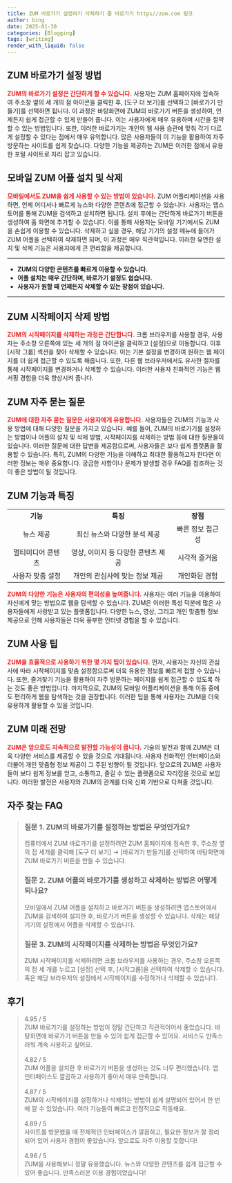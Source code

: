 ```yaml
---
title: ZUM 바로가기 설정하기 삭제하기 줌 바로가기 https//zum.com 링크
author: bing
date: 2025-01-30
categories: [Blogging]
tags: [writing]
render_with_liquid: false
---
```



<h2 id='ZUM_바로가기_설정_방법'>ZUM 바로가기 설정 방법</h2>

<p><b><span style="color: #ee2323;">ZUM의 바로가기 설정은 간단하게 할 수 있습니다.</span></b> 사용자는 ZUM 홈페이지에 접속하여 주소창 옆의 세 개의 점 아이콘을 클릭한 후, [도구 더 보기]를 선택하고 [바로가기 만들기]를 선택하면 됩니다. 이 과정은 바탕화면에 ZUM의 바로가기 버튼을 생성하여, 언제든지 쉽게 접근할 수 있게 만들어 줍니다. 이는 사용자에게 매우 유용하며 시간을 절약할 수 있는 방법입니다. 또한, 이러한 바로가기는 개인의 웹 사용 습관에 맞춰 각기 다르게 설정할 수 있다는 점에서 매우 유익합니다. 많은 사용자들이 이 기능을 활용하여 자주 방문하는 사이트를 쉽게 찾습니다. 다양한 기능을 제공하는 ZUM은 이러한 점에서 유용한 포털 사이트로 자리 잡고 있습니다.</p>

<h2 id='모바일_ZUM_어플_설치_및_삭제'>모바일 ZUM 어플 설치 및 삭제</h2>

<p><b><span style="color: #ee2323;">모바일에서도 ZUM을 쉽게 사용할 수 있는 방법이 있습니다.</span></b> ZUM 어플리케이션을 사용하면, 언제 어디서나 빠르게 뉴스와 다양한 콘텐츠에 접근할 수 있습니다. 사용자는 앱스토어를 통해 ZUM을 검색하고 설치하면 됩니다. 설치 후에는 간단하게 바로가기 버튼을 생성하여 홈 화면에 추가할 수 있습니다. 이를 통해 사용자는 모바일 기기에서도 ZUM을 손쉽게 이용할 수 있습니다. 삭제하고 싶을 경우, 해당 기기의 설정 메뉴에 들어가 ZUM 어플을 선택하여 삭제하면 되며, 이 과정은 매우 직관적입니다. 이러한 유연한 설치 및 삭제 기능은 사용자에게 큰 편리함을 제공합니다.</p>

<hr />

<ul>
    <li><b>ZUM의 다양한 콘텐츠를 빠르게 이용할 수 있습니다.</b></li>
    <li><b>어플 설치는 매우 간단하며, 바로가기 설정도 쉽습니다.</b></li>
    <li><b>사용자가 원할 때 언제든지 삭제할 수 있는 장점이 있습니다.</b></li>
</ul>

<hr />

<h2 id='ZUM_시작페이지_삭제_방법'>ZUM 시작페이지 삭제 방법</h2>

<p><b><span style="color: #ee2323;">ZUM의 시작페이지를 삭제하는 과정은 간단합니다.</span></b> 크롬 브라우저를 사용할 경우, 사용자는 주소창 오른쪽에 있는 세 개의 점 아이콘을 클릭하고 [설정]으로 이동합니다. 이후 [시작 그룹] 섹션을 찾아 삭제할 수 있습니다. 이는 기본 설정을 변경하여 원하는 웹 페이지를 더 쉽게 접근할 수 있도록 해줍니다. 또한, 다른 웹 브라우저에서도 유사한 절차를 통해 시작페이지를 변경하거나 삭제할 수 있습니다. 이러한 사용자 친화적인 기능은 웹 서핑 경험을 더욱 향상시켜 줍니다.</p>

<h2 id='ZUM_자주_묻는_질문'>ZUM 자주 묻는 질문</h2>

<p><b><span style="color: #ee2323;">ZUM에 대한 자주 묻는 질문은 사용자에게 유용합니다.</span></b> 사용자들은 ZUM의 기능과 사용 방법에 대해 다양한 질문을 가지고 있습니다. 예를 들어, ZUM의 바로가기를 설정하는 방법이나 어플의 설치 및 삭제 방법, 시작페이지를 삭제하는 방법 등에 대한 질문들이 있습니다. 이러한 질문에 대한 답변을 제공함으로써, 사용자들은 보다 쉽게 플랫폼을 활용할 수 있습니다. 특히, ZUM의 다양한 기능을 이해하고 최대한 활용하고자 한다면 이러한 정보는 매우 중요합니다. 궁금한 사항이나 문제가 발생할 경우 FAQ를 참조하는 것이 좋은 방법이 될 것입니다.</p>

<h2 id='ZUM_기능과_특징'>ZUM 기능과 특징</h2>

<table>
    <tr>
        <td style="text-align: center; height: 17px;"><b>기능</b></td>
        <td style="text-align: center; height: 17px;"><b>특징</b></td>
        <td style="text-align: center; height: 17px;"><b>장점</b></td>
    </tr>
    <tr>
        <td style="text-align: center; height: 17px;">뉴스 제공</td>
        <td style="text-align: center; height: 17px;">최신 뉴스와 다양한 분석 제공</td>
        <td style="text-align: center; height: 17px;">빠른 정보 접근성</td>
    </tr>
    <tr>
        <td style="text-align: center; height: 17px;">멀티미디어 콘텐츠</td>
        <td style="text-align: center; height: 17px;">영상, 이미지 등 다양한 콘텐츠 제공</td>
        <td style="text-align: center; height: 17px;">시각적 즐거움</td>
    </tr>
    <tr>
        <td style="text-align: center; height: 17px;">사용자 맞춤 설정</td>
        <td style="text-align: center; height: 17px;">개인의 관심사에 맞는 정보 제공</td>
        <td style="text-align: center; height: 17px;">개인화된 경험</td>
    </tr>
</table>

<p><b><span style="color: #ee2323;">ZUM의 다양한 기능은 사용자의 편의성을 높여줍니다.</span></b> 사용자는 여러 기능을 이용하여 자신에게 맞는 방법으로 웹을 탐색할 수 있습니다. ZUM은 이러한 특성 덕분에 많은 사용자들에게 사랑받고 있는 플랫폼입니다. 다양한 뉴스, 영상, 그리고 개인 맞춤형 정보 제공으로 인해 사용자들은 더욱 풍부한 인터넷 경험을 할 수 있습니다.</p>

<h2 id='ZUM_사용팁'>ZUM 사용 팁</h2>

<p><b><span style="color: #ee2323;">ZUM을 효율적으로 사용하기 위한 몇 가지 팁이 있습니다.</span></b> 먼저, 사용자는 자신의 관심사에 따라 시작페이지를 맞춤 설정함으로써 더욱 유용한 정보를 빠르게 접할 수 있습니다. 또한, 즐겨찾기 기능을 활용하여 자주 방문하는 페이지를 쉽게 접근할 수 있도록 하는 것도 좋은 방법입니다. 마지막으로, ZUM의 모바일 어플리케이션을 통해 이동 중에도 편리하게 웹을 탐색하는 것을 권장합니다. 이러한 팁을 통해 사용자는 ZUM을 더욱 유용하게 활용할 수 있을 것입니다.</p>

<h2 id='ZUM_미래_전망'>ZUM 미래 전망</h2>

<p><b><span style="color: #ee2323;">ZUM은 앞으로도 지속적으로 발전할 가능성이 큽니다.</span></b> 기술의 발전과 함께 ZUM은 더욱 다양한 서비스를 제공할 수 있을 것으로 기대됩니다. 사용자 친화적인 인터페이스와 더불어 개인 맞춤형 정보 제공이 그 주된 방향이 될 것입니다. 앞으로의 ZUM은 사용자들이 보다 쉽게 정보를 얻고, 소통하고, 즐길 수 있는 플랫폼으로 자리잡을 것으로 보입니다. 이러한 발전은 사용자와 ZUM의 관계를 더욱 신뢰 기반으로 다져줄 것입니다.</p>


<h2 id='자주_찾는_FAQ'>자주 찾는 FAQ</h2>
<div itemscope="" itemtype="https://schema.org/FAQPage"> 
<blockquote> 
<div itemscope="" itemprop="mainEntity" itemtype="https://schema.org/Question"> 
<h3 itemprop="name">질문 1. ZUM의 바로가기를 설정하는 방법은 무엇인가요?</h3> 
<div itemscope="" itemprop="acceptedAnswer" itemtype="https://schema.org/Answer"> 
<span itemprop="text"> 
<p>컴퓨터에서 ZUM 바로가기를 설정하려면 ZUM 홈페이지에 접속한 후, 주소창 옆의 점 세개를 클릭해 [도구 더 보기] → [바로가기 만들기]를 선택하여 바탕화면에 ZUM 바로가기 버튼을 만들 수 있습니다.</p> 
</span> 
</div> 
</div> 
<div itemscope="" itemprop="mainEntity" itemtype="https://schema.org/Question"> 
<h3 itemprop="name">질문 2. ZUM 어플의 바로가기를 생성하고 삭제하는 방법은 어떻게 되나요?</h3> 
<div itemscope="" itemprop="acceptedAnswer" itemtype="https://schema.org/Answer"> 
<span itemprop="text"> 
<p>모바일에서 ZUM 어플을 설치하고 바로가기 버튼을 생성하려면 앱스토어에서 ZUM을 검색하여 설치한 후, 바로가기 버튼을 생성할 수 있습니다. 삭제는 해당 기기의 설정에서 어플을 삭제할 수 있습니다.</p> 
</span> 
</div> 
</div> 
<div itemscope="" itemprop="mainEntity" itemtype="https://schema.org/Question"> 
<h3 itemprop="name">질문 3. ZUM의 시작페이지를 삭제하는 방법은 무엇인가요?</h3> 
<div itemscope="" itemprop="acceptedAnswer" itemtype="https://schema.org/Answer"> 
<span itemprop="text"> 
<p>ZUM 시작페이지를 삭제하려면 크롬 브라우저를 사용하는 경우, 주소창 오른쪽의 점 세 개를 누르고 [설정] 선택 후, [시작그룹]을 선택하여 삭제할 수 있습니다. 혹은 해당 브라우저의 설정에서 시작페이지를 수정하거나 삭제할 수 있습니다.</p> 
</span> 
</div> 
</div> 
</blockquote> 
</div>
<h2 id='후기'>후기</h2>
<div itemscope itemtype="https://schema.org/Product">
  <blockquote>
  <div itemprop="review" itemscope itemtype="https://schema.org/Review">
      <div itemprop="reviewRating" itemscope itemtype="https://schema.org/Rating"> <span itemprop="ratingValue">4.95</span> / <span itemprop="bestRating">5</span> </div>
      <span itemprop="reviewBody">ZUM 바로가기를 설정하는 방법이 정말 간단하고 직관적이어서 좋았습니다. 바탕화면에 바로가기 버튼을 만들 수 있어 쉽게 접근할 수 있어요. 서비스도 만족스러워 계속 사용하고 싶어요.</span>
  </div>
  <br>
  <div itemprop="review" itemscope itemtype="https://schema.org/Review">
      <div itemprop="reviewRating" itemscope itemtype="https://schema.org/Rating"> <span itemprop="ratingValue">4.82</span> / <span itemprop="bestRating">5</span> </div>
      <span itemprop="reviewBody">ZUM 어플을 설치한 후 바로가기 버튼을 생성하는 것도 너무 편리했습니다. 앱 인터페이스도 깔끔하고 사용하기 좋아서 매우 만족합니다.</span>
  </div>
  <br>
  <div itemprop="review" itemscope itemtype="https://schema.org/Review">
      <div itemprop="reviewRating" itemscope itemtype="https://schema.org/Rating"> <span itemprop="ratingValue">4.87</span> / <span itemprop="bestRating">5</span> </div>
      <span itemprop="reviewBody">ZUM의 시작페이지를 설정하거나 삭제하는 방법이 쉽게 설명되어 있어서 한 번에 알 수 있었습니다. 여러 기능들이 빠르고 안정적으로 작동해요.</span>
  </div>
  <br>
  <div itemprop="review" itemscope itemtype="https://schema.org/Review">
      <div itemprop="reviewRating" itemscope itemtype="https://schema.org/Rating"> <span itemprop="ratingValue">4.89</span> / <span itemprop="bestRating">5</span> </div>
      <span itemprop="reviewBody">사이트를 방문했을 때 전체적인 인터페이스가 깔끔하고, 필요한 정보가 잘 정리되어 있어 사용자 경험이 좋았습니다. 앞으로도 자주 이용할 듯합니다!</span>
  </div>
  <br>
  <div itemprop="review" itemscope itemtype="https://schema.org/Review">
      <div itemprop="reviewRating" itemscope itemtype="https://schema.org/Rating"> <span itemprop="ratingValue">4.96</span> / <span itemprop="bestRating">5</span> </div>
      <span itemprop="reviewBody">ZUM을 사용해보니 정말 유용했습니다. 뉴스와 다양한 콘텐츠를 쉽게 접근할 수 있어 좋습니다. 만족스러운 이용 경험이었습니다!</span>
  </div>
  </blockquote>
</div>
